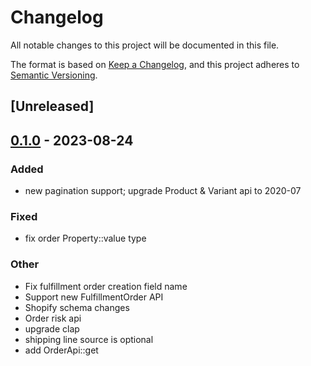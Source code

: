 # Changelog
All notable changes to this project will be documented in this file.

The format is based on [Keep a Changelog](https://keepachangelog.com/en/1.0.0/),
and this project adheres to [Semantic Versioning](https://semver.org/spec/v2.0.0.html).

## [Unreleased]

## [0.1.0](https://github.com/jearle10/shopify/releases/tag/shopify-cli-v0.1.0) - 2023-08-24

### Added
- new pagination support; upgrade Product & Variant api to 2020-07

### Fixed
- fix order Property::value type

### Other
- Fix fulfillment order creation field name
- Support new FulfillmentOrder API
- Shopify schema changes
- Order risk api
- upgrade clap
- shipping line source is optional
- add OrderApi::get
